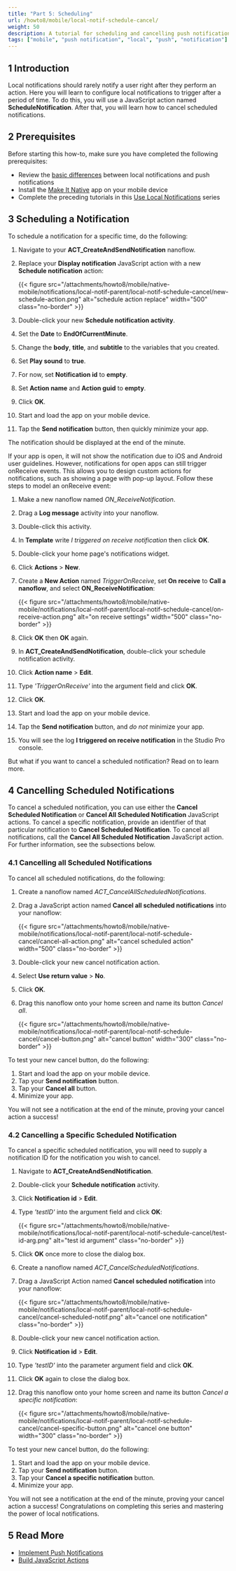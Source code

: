 ```yaml
---
title: "Part 5: Scheduling"
url: /howto8/mobile/local-notif-schedule-cancel/
weight: 50
description: A tutorial for scheduling and cancelling push notifications.
tags: ["mobile", "push notification", "local", "push", "notification"]
---
```


## 1 Introduction

Local notifications should rarely notify a user right after they perform an action. Here you will learn to configure local notifications to trigger after a period of time. To do this, you will use a JavaScript action named **ScheduleNotification**. After that, you will learn how to cancel scheduled notifications.

## 2 Prerequisites

Before starting this how-to, make sure you have completed the following prerequisites:

* Review the [basic differences](https://developer.apple.com/documentation/usernotifications) between local notifications and push notifications
* Install the [Make It Native](/refguide8/getting-the-make-it-native-app/) app on your mobile device
* Complete the preceding tutorials in this [Use Local Notifications](/howto8/mobile/local-notif-parent/) series

## 3 Scheduling a Notification

To schedule a notification for a specific time, do the following:

1. Navigate to your **ACT_CreateAndSendNotification** nanoflow. 
2. Replace your **Display notification** JavaScript action with a new **Schedule notification** action:

    {{< figure src="/attachments/howto8/mobile/native-mobile/notifications/local-notif-parent/local-notif-schedule-cancel/new-schedule-action.png" alt="schedule action replace"   width="500"  class="no-border" >}}

3. Double-click your new **Schedule notification activity**.
4. Set the **Date** to **EndOfCurrentMinute**.
5. Change the **body**, **title**, and **subtitle** to the variables that you created.
6. Set **Play sound** to **true**.
7. For now, set **Notification id** to **empty**.
8. Set **Action name** and **Action guid** to **empty**.
9. Click **OK**.
10. Start and load the app on your mobile device.
11. Tap the **Send notification** button, then quickly minimize your app.

The notification should be displayed at the end of the minute.

If your app is open, it will not show the notification due to iOS and Android user guidelines. However, notifications for open apps can still trigger onReceive events. This allows you to design custom actions for notifications, such as showing a page with pop-up layout. Follow these steps to model an onReceive event:

1. Make a new nanoflow named *ON_ReceiveNotification*.
2. Drag a **Log message** activity into your nanoflow.
3. Double-click this activity. 
4. In **Template** write *I triggered on receive notification* then click **OK**.
5. Double-click your home page's notifications widget.
6. Click **Actions** > **New**.
7. Create a **New Action** named *TriggerOnReceive*, set **On receive** to **Call a nanoflow**, and select **ON_ReceiveNotification**:

    {{< figure src="/attachments/howto8/mobile/native-mobile/notifications/local-notif-parent/local-notif-schedule-cancel/on-receive-action.png" alt="on receive settings"   width="500"  class="no-border" >}}

8. Click **OK** then **OK** again.
9. In **ACT_CreateAndSendNotification**, double-click your schedule notification activity.
10. Click **Action name** > **Edit**.
11. Type *'TriggerOnReceive'* into the argument field and click **OK**.
12. Click **OK**.
13. Start and load the app on your mobile device.
14. Tap the **Send notification** button, and *do not* minimize your app.
15. You will see the log **I triggered on receive notification** in the Studio Pro console.

But what if you want to cancel a scheduled notification? Read on to learn more.

## 4 Cancelling Scheduled Notifications

To cancel a scheduled notification, you can use either the **Cancel Scheduled Notification** or **Cancel All Scheduled Notification** JavaScript actions. To cancel a specific notification, provide an identifier of that particular notification to **Cancel Scheduled Notification**. To cancel all notifications, call the **Cancel All Scheduled Notification** JavaScript action. For further information, see the subsections below.

### 4.1 Cancelling all Scheduled Notifications

To cancel all scheduled notifications, do the following:

1. Create a nanoflow named  *ACT_CancelAllScheduledNotifications*.
2. Drag a JavaScript action named **Cancel all scheduled notifications** into your nanoflow: 

    {{< figure src="/attachments/howto8/mobile/native-mobile/notifications/local-notif-parent/local-notif-schedule-cancel/cancel-all-action.png" alt="cancel scheduled action"   width="500"  class="no-border" >}}

3. Double-click your new cancel notification action.
4. Select  **Use return value** > **No**.
5. Click **OK**.
6. Drag this nanoflow onto your home screen and name its button *Cancel all*.

    {{< figure src="/attachments/howto8/mobile/native-mobile/notifications/local-notif-parent/local-notif-schedule-cancel/cancel-button.png" alt="cancel button"   width="300"  class="no-border" >}}

To test your new cancel button, do the following:

1. Start and load the app on your mobile device.
2. Tap your **Send notification** button.
3. Tap your **Cancel all** button.
4. Minimize your app.

You will not see a notification at the end of the minute, proving your cancel action a success!

### 4.2 Cancelling a Specific Scheduled Notification

To cancel a specific scheduled notification, you will need to supply a notification ID for the notification you wish to cancel. 

1. Navigate to **ACT_CreateAndSendNotification**.
2. Double-click your **Schedule notification** activity.
3. Click **Notification id** > **Edit**. 
4. Type *'testID'* into the argument field and click **OK**:

    {{< figure src="/attachments/howto8/mobile/native-mobile/notifications/local-notif-parent/local-notif-schedule-cancel/test-id-arg.png" alt="test id argument" class="no-border" >}}

5. Click **OK** once more to close the dialog box. 
6. Create a nanoflow named *ACT_CancelScheduledNotifications*.
7. Drag a JavaScript Action named **Cancel scheduled notification** into your nanoflow:

    {{< figure src="/attachments/howto8/mobile/native-mobile/notifications/local-notif-parent/local-notif-schedule-cancel/cancel-scheduled-notif.png" alt="cancel one notification" class="no-border" >}}

8. Double-click your new cancel notification action.
9. Click **Notification id** > **Edit**.
10. Type *'testID'* into the parameter argument field and click **OK**.
11. Click **OK** again to close the dialog box.
12. Drag this nanoflow onto your home screen and name its button *Cancel a specific notification*:

    {{< figure src="/attachments/howto8/mobile/native-mobile/notifications/local-notif-parent/local-notif-schedule-cancel/cancel-specific-button.png" alt="cancel one button"   width="300"  class="no-border" >}}

To test your new cancel button, do the following:

1. Start and load the app on your mobile device.
2. Tap your **Send notification** button.
3. Tap your **Cancel a specific notification** button.
4. Minimize your app.

You will not see a notification at the end of the minute, proving your cancel action a success! Congratulations on completing this series and mastering the power of local notifications.

## 5 Read More

* [Implement Push Notifications](/howto8/mobile/implementation-guide/)
* [Build JavaScript Actions](/howto8/extensibility/build-javascript-actions/)
